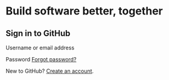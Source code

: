 # Build software better, together

## Sign in to GitHub

 Username or email address

 Password [Forgot password?](https://github.com/password_reset)

 New to GitHub? [Create an account](https://github.com/join?return_to=https%3A%2F%2Fgithub.com%2Fksalzke%2Festimate-total-time-omnifocus-plugin%2Fstargazers%2Fyou_know&source=login).

